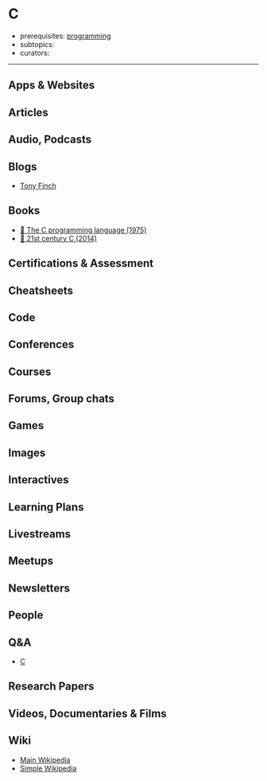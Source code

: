 # C

- prerequisites: [programming](programming.md)
- subtopics:
- curators:

------

## Apps & Websites

## Articles

## Audio, Podcasts

## Blogs
- [Tony Finch](http://fanf.livejournal.com/)

## Books

- [📕 The C programming language (1975)](http://www.goodreads.com/book/show/515601.The_C_Programming_Language)
- [📕 21st century C (2014)](http://shop.oreilly.com/product/0636920033677.do)


## Certifications & Assessment

## Cheatsheets

## Code

## Conferences

## Courses

## Forums, Group chats

## Games

## Images

## Interactives

## Learning Plans

## Livestreams

## Meetups

## Newsletters

## People

## Q&A

- [C](https://www.quora.com/topic/C-programming-language)

## Research Papers

## Videos, Documentaries & Films

## Wiki

- [Main Wikipedia](https://en.wikipedia.org/wiki/The_C_Programming_Language)
- [Simple Wikipedia](https://simple.wikipedia.org/wiki/C_(programming_language))
